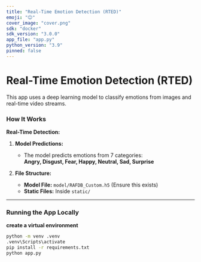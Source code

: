 ```yaml
---
title: "Real-Time Emotion Detection (RTED)"
emoji: "😊"
cover_image: "cover.png"
sdk: "docker"
sdk_version: "3.0.0"
app_file: "app.py"
python_version: "3.9"
pinned: false
---
```



# Real-Time Emotion Detection (RTED)

This app uses a deep learning model to classify emotions from images and real-time video streams.

### How It Works

 **Real-Time Detection:**   

1. **Model Predictions:**  
   - The model predicts emotions from 7 categories:  
     **Angry, Disgust, Fear, Happy, Neutral, Sad, Surprise**  

2. **File Structure:**  
   - **Model File:** `model/RAFDB_Custom.h5` (Ensure this exists)  
   - **Static Files:** Inside `static/`  

---

### Running the App Locally  
**create a virtual environment**
```bash
python -m venv .venv
.venv\Scripts\activate
pip install -r requirements.txt
python app.py
